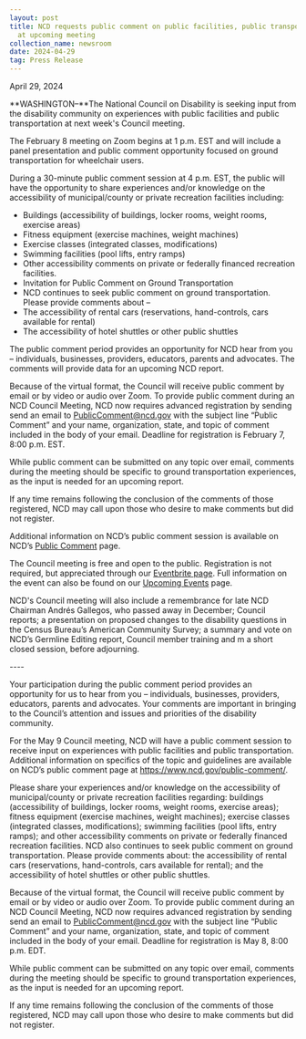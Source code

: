 ```yaml
---
layout: post
title: NCD requests public comment on public facilities, public transportation
  at upcoming meeting
collection_name: newsroom
date: 2024-04-29
tag: Press Release
---
```

April 29, 2024

**WASHINGTON–**The National Council on Disability is seeking input from the disability community on experiences with public facilities and public transportation at next week's Council meeting.

The February 8 meeting on Zoom begins at 1 p.m. EST and will include a panel presentation and public comment opportunity focused on ground transportation for wheelchair users.

During a 30-minute public comment session at 4 p.m. EST, the public will have the opportunity to share experiences and/or knowledge on the accessibility of municipal/county or private recreation facilities including:

* Buildings (accessibility of buildings, locker rooms, weight rooms, exercise areas)
* Fitness equipment (exercise machines, weight machines)
* Exercise classes (integrated classes, modifications)
* Swimming facilities (pool lifts, entry ramps)
* Other accessibility comments on private or federally financed recreation facilities.
* Invitation for Public Comment on Ground Transportation
* NCD continues to seek public comment on ground transportation. Please provide comments about –
* The accessibility of rental cars (reservations, hand-controls, cars available for rental)
* The accessibility of hotel shuttles or other public shuttles

The public comment period provides an opportunity for NCD hear from you – individuals, businesses, providers, educators, parents and advocates. The comments  will provide data for an upcoming NCD report.

Because of the virtual format, the Council will receive public comment by email or by video or audio over Zoom. To provide public comment during an NCD Council Meeting, NCD now requires advanced registration by sending send an email to PublicComment@ncd.gov with the subject line “Public Comment” and your name, organization, state, and topic of comment included in the body of your email. Deadline for registration is February 7, 8:00 p.m. EST.

While public comment can be submitted on any topic over email, comments during the meeting should be specific to ground transportation experiences, as the input is needed for an upcoming report.

If any time remains following the conclusion of the comments of those registered, NCD may call upon those who desire to make comments but did not register.

Additional information on NCD’s public comment session is available on NCD’s [Public Comment](https://www.ncd.gov/public-comment/) page.

The Council meeting is free and open to the public. Registration is not required, but appreciated through our [Eventbrite page](https://www.eventbrite.com/e/ncd-quarterly-meeting-feb-8-2024-tickets-810165686377). Full information on the event can also be found on our [Upcoming Events](https://www.ncd.gov/meeting/2024-02-08-feb-8-2024-council-meeting/) page.

NCD's Council meeting will also include a remembrance for late NCD Chairman Andrés Gallegos, who passed away in December; Council reports; a presentation on proposed changes to the disability questions in the Census Bureau’s American Community Survey; a summary and vote on NCD’s Germline Editing report, Council member training and m a short closed session, before adjourning.



\----



Your participation during the public comment period provides an opportunity for us to hear from you – individuals, businesses, providers, educators, parents and advocates. Your comments are important in bringing to the Council’s attention and issues and priorities of the disability community.



For the May 9 Council meeting, NCD will have a public comment session to receive input on experiences with public facilities and public transportation. Additional information on specifics of the topic and guidelines are available on NCD’s public comment page at https://www.ncd.gov/public-comment/.



Please share your experiences and/or knowledge on the accessibility of municipal/county or private recreation facilities regarding: buildings (accessibility of buildings, locker rooms, weight rooms, exercise areas); fitness equipment (exercise machines, weight machines); exercise classes (integrated classes, modifications); swimming facilities (pool lifts, entry ramps); and other accessibility comments on private or federally financed recreation facilities. NCD also continues to seek public comment on ground transportation. Please provide comments about: the accessibility of rental cars (reservations, hand-controls, cars available for rental); and the accessibility of hotel shuttles or other public shuttles.



Because of the virtual format, the Council will receive public comment by email or by video or audio over Zoom. To provide public comment during an NCD Council Meeting, NCD now requires advanced registration by sending send an email to PublicComment@ncd.gov with the subject line “Public Comment” and your name, organization, state, and topic of comment included in the body of your email. Deadline for registration is May 8, 8:00 p.m. EDT.



While public comment can be submitted on any topic over email, comments during the meeting should be specific to ground transportation experiences, as the input is needed for an upcoming report.



If any time remains following the conclusion of the comments of those registered, NCD may call upon those who desire to make comments but did not register.
